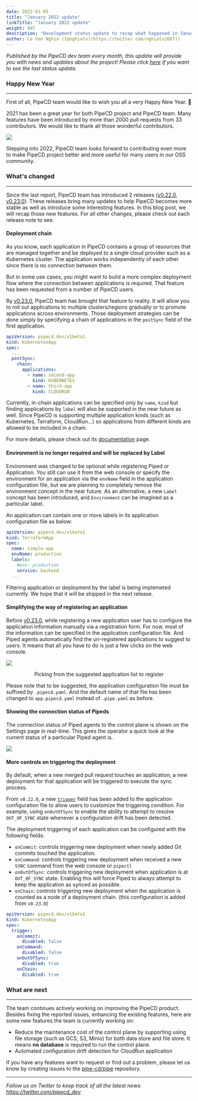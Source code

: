 ```yaml
---
date: 2022-01-05
title: "January 2022 update"
linkTitle: "January 2022 update"
weight: 997
description: "Development status update to recap what happened in January"
author: Le Van Nghia ([@nghialv](https://twitter.com/nghialv2607))
---
```


_Published by the PipeCD dev team every month, this update will provide you with news and updates about the project! Please click [here](/blog/2021/11/01/november-2021-update/) if you want to see the last status update._

### Happy New Year
---
First of all, PipeCD team would like to wish you all a very Happy New Year. 🥳

2021 has been a great year for both PipeCD project and PipeCD team. Many features have been introduced by more than 2000 pull requests from 33 contributors. We would like to thank all those wonderful contributors.

![](/images/january-2022-contributor-list.png)

Stepping into 2022, PipeCD team looks forward to contributing even more to make PipeCD project better and more useful for many users in our OSS community.

### What's changed
---

Since the last report, PipeCD team has introduced 2 releases ([v0.22.0](https://github.com/pipe-cd/pipe/releases/tag/v0.22.0), [v0.23.0](https://github.com/pipe-cd/pipe/releases/tag/v0.23.0)). These releases bring many updates to help PipeCD becomes more stable as well as introduce some interesting features. In this blog post, we will recap those new features. For all other changes, please check out each release note to see.

#### Deployment chain

As you know, each application in PipeCD contains a group of resources that are managed together and be deployed to a single cloud provider such as a Kubernetes cluster. The application works independently of each other since there is no connection between them.

But in some use cases, you might want to build a more complex deployment flow where the connection between applications is required. That feature has been requested from a number of PipeCD users.

By [v0.23.0](https://github.com/pipe-cd/pipe/releases/tag/v0.23.0), PipeCD team has brought that feature to reality. It will allow you to roll out applications to multiple clusters/regions gradually or to promote applications across environments. Those deployment strategies can be done simply by specifying a chain of applications in the `postSync` field of the first application.

```yaml
apiVersion: pipecd.dev/v1beta1
kind: KubernetesApp
spec:
  ...
  postSync:
    chain:
      applications:
        - name: second-app
          kind: KUBERNETES
        - name: third-app
          kind: CLOUDRUN
```

Currently, in-chain applications can be specified only by `name`, `kind` but finding applications by `label` will also be supported in the near future as well. Since PipeCD is supporting multiple application kinds (such as Kubernetes, Terraform, CloudRun...) so applications from different kinds are allowed to be included in a chain.

For more details, please check out its [documentation](https://pipecd.dev/docs/user-guide/deployment-chain/) page.

#### Environment is no longer required and will be replaced by Label

Environment was changed to be optional while registering Piped or Application. You still can use it from the web console or specify the environment for an application via the `envName` field in the application configuration file, but we are planning to completely remove the environment concept in the near future. As an alternative, a new `Label` concept has been introduced, and `Environment` can be imagined as a particular label.

An application can contain one or more labels in its application configuration file as below:

```yaml
apiVersion: pipecd.dev/v1beta1
kind: TerraformApp
spec:
  name: simple-app
  envName: production
  labels:
    #env: production
    service: backend
  ...
```

Filtering application or deployment by the label is being implemeted currently. We hope that it will be shipped in the next release.

#### Simplifying the way of registering an application

Before [v0.23.0](https://github.com/pipe-cd/pipe/releases/tag/v0.23.0), while registering a new application user has to configure the application information manually via a registration form. For now, most of the information can be specified in the application configuration file. And Piped agents automatically find the un-registered applications to suggest to users. It means that all you have to do is just a few clicks on the web console.

![](/images/registering-an-application-from-git.png)
<p style="text-align: center;">
Picking from the suggested application list to register
</p>

Please note that to be suggested, the application configuration file must be suffixed by `.pipecd.yaml`. And the default name of that file has been changed to `app.pipecd.yaml` instead of `.pipe.yaml` as before.

#### Showing the connection status of Pipeds

The connection status of Piped agents to the control plane is shown on the Settings page in real-time. This gives the operator a quick look at the current status of a particular Piped agent is.

![](/images/january-2022-piped-connection-status.png)

#### More controls on triggering the deployment

By default, when a new merged pull request touches an application, a new deployment for that application will be triggered to execute the sync process.

From `v0.22.0`, a new [`trigger`](https://pipecd.dev/docs/user-guide/configuration-reference/#deploymenttrigger) field has been added to the application configuration file to allow users to customize the triggering condition. For example, using `onOutOfSync` to enable the ability to attempt to resolve `OUT_OF_SYNC` state whenever a configuration drift has been detected.

The deployment triggering of each application can be configured with the following fields:

* `onCommit`: controls triggering new deployment when newly added Git commits touched the application.
* `onCommand`: controls triggering new deployment when received a new `SYNC` command from the web console or `pipectl`
* `onOutOfSync`: controls triggering new deployment when application is at `OUT_OF_SYNC` state. Enabling this will force Piped to always attempt to keep the application as synced as possible.
* `onChain`: controls triggering new deployment when the application is counted as a node of a deployment chain. (this configuration is added from `v0.23.0`)

``` yaml
apiVersion: pipecd.dev/v1beta1
kind: KubernetesApp
spec:
  trigger:
    onCommit:
      disabled: false
    onCommand:
      disabled: false
    onOutOfSync:
      disabled: true
    onChain:
      disabled: true
```

### What are next
---

The team continues actively working on improving the PipeCD product. Besides fixing the reported issues, enhancing the existing features, here are some new features the team is currently working on:

- Reduce the maintenance cost of the control plane by supporting using file storage (such as GCS, S3, Minio) for both data store and file store. It means **no database** is required to run the control plane.
- Automated configuration drift detection for CloudRun application

If you have any features want to request or find out a problem, please let us know by creating issues to the [pipe-cd/pipe](https://github.com/pipe-cd/pipe/issues) repository.


---
*Follow us on Twitter to keep track of all the latest news: https://twitter.com/pipecd_dev*
